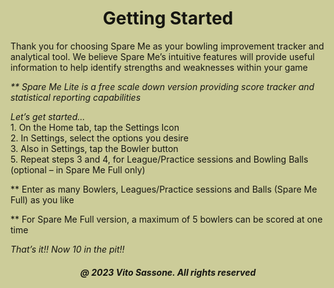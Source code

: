 <html style="background-color:#CCCC99;">
<body style="
      background-image: url('Logo.png');
      background-repeat: no-repeat;
      background-attachment: fixed;
      background-postion: right bottom;
      background-size: 200px 280px;
      mix-blend-mode: multiply;">

<h1 style="text-align:center;">Getting Started</h1>

<p>Thank you for choosing Spare Me as your bowling improvement tracker and analytical tool. We believe Spare Me’s intuitive features 
will provide useful information to help identify strengths and weaknesses within your game</p>
<p><i>** Spare Me Lite is a free scale down version providing score tracker and statistical reporting capabilities</i></p>

<p><em>Let’s get started...</em><br>
1.	On the Home tab, tap the Settings Icon<br>
2.	In Settings, select the options you desire<br>
3.	Also in Settings, tap the Bowler button<br
4.	Type in a bowler name (required), then tap the Add button<br>
5.	Repeat steps 3 and 4, for League/Practice sessions and Bowling Balls (optional – in Spare Me Full only)</p>
<p>** Enter as many Bowlers, Leagues/Practice sessions and Balls (Spare Me Full) as you like</p>
<p>** For Spare Me Full version, a maximum of 5 bowlers can be scored at one time</p>

<p><em>That’s it!! Now 10 in the pit!!</em></p>

<h5 style="text-align:center;"><i>@ 2023 Vito Sassone. All rights reserved</i></h5>   
</body>
</html>

